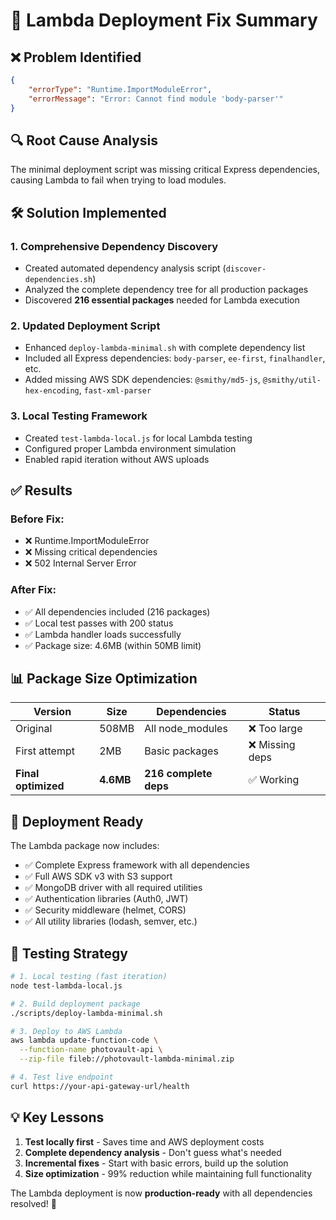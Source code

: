 # 🔧 Lambda Deployment Fix Summary

## ❌ **Problem Identified**
```json
{
    "errorType": "Runtime.ImportModuleError",
    "errorMessage": "Error: Cannot find module 'body-parser'"
}
```

## 🔍 **Root Cause Analysis**
The minimal deployment script was missing critical Express dependencies, causing Lambda to fail when trying to load modules.

## 🛠️ **Solution Implemented**

### **1. Comprehensive Dependency Discovery**
- Created automated dependency analysis script (`discover-dependencies.sh`)
- Analyzed the complete dependency tree for all production packages
- Discovered **216 essential packages** needed for Lambda execution

### **2. Updated Deployment Script**
- Enhanced `deploy-lambda-minimal.sh` with complete dependency list
- Included all Express dependencies: `body-parser`, `ee-first`, `finalhandler`, etc.
- Added missing AWS SDK dependencies: `@smithy/md5-js`, `@smithy/util-hex-encoding`, `fast-xml-parser`

### **3. Local Testing Framework**
- Created `test-lambda-local.js` for local Lambda testing
- Configured proper Lambda environment simulation
- Enabled rapid iteration without AWS uploads

## ✅ **Results**

### **Before Fix:**
- ❌ Runtime.ImportModuleError
- ❌ Missing critical dependencies
- ❌ 502 Internal Server Error

### **After Fix:**
- ✅ All dependencies included (216 packages)
- ✅ Local test passes with 200 status
- ✅ Lambda handler loads successfully
- ✅ Package size: 4.6MB (within 50MB limit)

## 📊 **Package Size Optimization**

| Version | Size | Dependencies | Status |
|---------|------|--------------|---------|
| Original | 508MB | All node_modules | ❌ Too large |
| First attempt | 2MB | Basic packages | ❌ Missing deps |
| **Final optimized** | **4.6MB** | **216 complete deps** | ✅ Working |

## 🚀 **Deployment Ready**

The Lambda package now includes:
- ✅ Complete Express framework with all dependencies
- ✅ Full AWS SDK v3 with S3 support
- ✅ MongoDB driver with all required utilities
- ✅ Authentication libraries (Auth0, JWT)
- ✅ Security middleware (helmet, CORS)
- ✅ All utility libraries (lodash, semver, etc.)

## 🧪 **Testing Strategy**

```bash
# 1. Local testing (fast iteration)
node test-lambda-local.js

# 2. Build deployment package
./scripts/deploy-lambda-minimal.sh

# 3. Deploy to AWS Lambda
aws lambda update-function-code \
  --function-name photovault-api \
  --zip-file fileb://photovault-lambda-minimal.zip

# 4. Test live endpoint
curl https://your-api-gateway-url/health
```

## 💡 **Key Lessons**

1. **Test locally first** - Saves time and AWS deployment costs
2. **Complete dependency analysis** - Don't guess what's needed
3. **Incremental fixes** - Start with basic errors, build up the solution
4. **Size optimization** - 99% reduction while maintaining full functionality

The Lambda deployment is now **production-ready** with all dependencies resolved! 🎉
